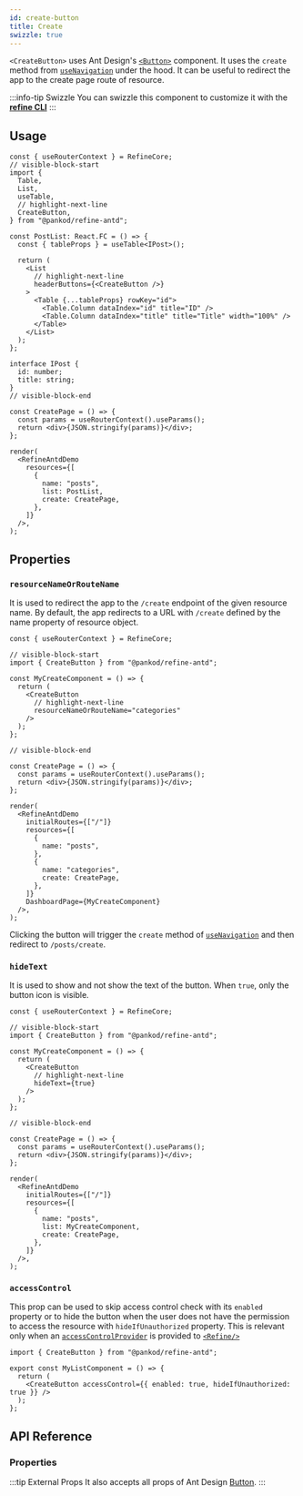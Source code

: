 ```yaml
---
id: create-button
title: Create
swizzle: true
---
```


`<CreateButton>` uses Ant Design's [`<Button>`](https://ant.design/components/button/) component. It uses the `create` method from [`useNavigation`](/api-reference/core/hooks/navigation/useNavigation.md) under the hood. It can be useful to redirect the app to the create page route of resource.

:::info-tip Swizzle
You can swizzle this component to customize it with the [**refine CLI**](/docs/3.xx.xx/packages/documentation/cli)
:::

## Usage

```tsx live previewHeight=300px
const { useRouterContext } = RefineCore;
// visible-block-start
import {
  Table,
  List,
  useTable,
  // highlight-next-line
  CreateButton,
} from "@pankod/refine-antd";

const PostList: React.FC = () => {
  const { tableProps } = useTable<IPost>();

  return (
    <List
      // highlight-next-line
      headerButtons={<CreateButton />}
    >
      <Table {...tableProps} rowKey="id">
        <Table.Column dataIndex="id" title="ID" />
        <Table.Column dataIndex="title" title="Title" width="100%" />
      </Table>
    </List>
  );
};

interface IPost {
  id: number;
  title: string;
}
// visible-block-end

const CreatePage = () => {
  const params = useRouterContext().useParams();
  return <div>{JSON.stringify(params)}</div>;
};

render(
  <RefineAntdDemo
    resources={[
      {
        name: "posts",
        list: PostList,
        create: CreatePage,
      },
    ]}
  />,
);
```

## Properties

### `resourceNameOrRouteName`

It is used to redirect the app to the `/create` endpoint of the given resource name. By default, the app redirects to a URL with `/create` defined by the name property of resource object.

```tsx live disableScroll previewHeight=120px
const { useRouterContext } = RefineCore;

// visible-block-start
import { CreateButton } from "@pankod/refine-antd";

const MyCreateComponent = () => {
  return (
    <CreateButton
      // highlight-next-line
      resourceNameOrRouteName="categories"
    />
  );
};

// visible-block-end

const CreatePage = () => {
  const params = useRouterContext().useParams();
  return <div>{JSON.stringify(params)}</div>;
};

render(
  <RefineAntdDemo
    initialRoutes={["/"]}
    resources={[
      {
        name: "posts",
      },
      {
        name: "categories",
        create: CreatePage,
      },
    ]}
    DashboardPage={MyCreateComponent}
  />,
);
```

Clicking the button will trigger the `create` method of [`useNavigation`](/api-reference/core/hooks/navigation/useNavigation.md) and then redirect to `/posts/create`.

### `hideText`

It is used to show and not show the text of the button. When `true`, only the button icon is visible.

```tsx live disableScroll previewHeight=120px
const { useRouterContext } = RefineCore;

// visible-block-start
import { CreateButton } from "@pankod/refine-antd";

const MyCreateComponent = () => {
  return (
    <CreateButton
      // highlight-next-line
      hideText={true}
    />
  );
};

// visible-block-end

const CreatePage = () => {
  const params = useRouterContext().useParams();
  return <div>{JSON.stringify(params)}</div>;
};

render(
  <RefineAntdDemo
    initialRoutes={["/"]}
    resources={[
      {
        name: "posts",
        list: MyCreateComponent,
        create: CreatePage,
      },
    ]}
  />,
);
```

### `accessControl`

This prop can be used to skip access control check with its `enabled` property or to hide the button when the user does not have the permission to access the resource with `hideIfUnauthorized` property. This is relevant only when an [`accessControlProvider`](/api-reference/core/providers/accessControl-provider.md) is provided to [`<Refine/>`](/api-reference/core/components/refine-config.md)

```tsx
import { CreateButton } from "@pankod/refine-antd";

export const MyListComponent = () => {
  return (
    <CreateButton accessControl={{ enabled: true, hideIfUnauthorized: true }} />
  );
};
```

## API Reference

### Properties

<PropsTable module="@pankod/refine-antd/CreateButton" />

:::tip External Props
It also accepts all props of Ant Design [Button](https://ant.design/components/button/#API).
:::
